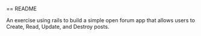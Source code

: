 == README

An exercise using rails to build a simple open forum app that allows users to Create, Read, Update, and Destroy posts. 